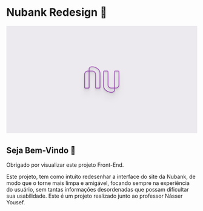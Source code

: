 # Nubank Redesign 💜

![Nubank](https://github.com/anderama/nubank/blob/main/img/Cover.png)



## Seja Bem-Vindo 👋

Obrigado por visualizar este projeto Front-End.

Este projeto, tem como intuito redesenhar a interface do site da Nubank, de modo que o torne mais limpa e amigável, focando sempre na experiência do usuário, sem tantas informações desordenadas que possam dificultar sua usabilidade. Este é um projeto realizado junto ao professor Násser Yousef.
